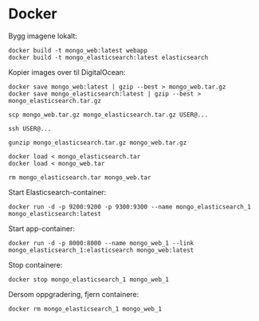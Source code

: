 Docker
======

Bygg imagene lokalt:

```
docker build -t mongo_web:latest webapp
docker build -t mongo_elasticsearch:latest elasticsearch
```

Kopier images over til DigitalOcean:

```
docker save mongo_web:latest | gzip --best > mongo_web.tar.gz
docker save mongo_elasticsearch:latest | gzip --best > mongo_elasticsearch.tar.gz

scp mongo_web.tar.gz mongo_elasticsearch.tar.gz USER@...

ssh USER@...

gunzip mongo_elasticsearch.tar.gz mongo_web.tar.gz

docker load < mongo_elasticsearch.tar
docker load < mongo_web.tar

rm mongo_elasticsearch.tar mongo_web.tar
```

Start Elasticsearch-container:

```
docker run -d -p 9200:9200 -p 9300:9300 --name mongo_elasticsearch_1 mongo_elasticsearch:latest
```

Start app-container:

```
docker run -d -p 8000:8000 --name mongo_web_1 --link mongo_elasticsearch_1:elasticsearch mongo_web:latest
```

Stop containere:

```
docker stop mongo_elasticsearch_1 mongo_web_1
```

Dersom oppgradering, fjern containere:

```
docker rm mongo_elasticsearch_1 mongo_web_1
```

